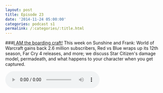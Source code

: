 ```yaml
---
layout: post
title: Episode 23
date: '2014-11-24 05:00:00'
categories: podcast s1
permalink: /:categories/:title.html
---
```


###[I AM the boarding craft!](http://files.podcast.geeksinprogress.com/files/podcasts/1/s01e23_IAmTheBoardingCraft.mp3)
This week on Sunshine and Frank: World of Warcraft gains back 2.6 million subscribers, Red vs Blue wraps up its 12th season, Far Cry 4 releases, and more; we discuss Star Citizen's damage model, permadeath, and what happens to your character when you get captured.

<audio controls>
  <source src="http://files.podcast.geeksinprogress.com/files/podcasts/1/s01e23_IAmTheBoardingCraft.mp3" 	type="audio/mpeg">
</audio>
